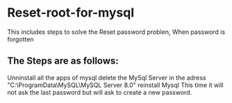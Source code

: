 # Reset-root-for-mysql
This includes steps to solve the Reset password problen, When password is forgotten
## The Steps are as follows:
Unninstall all the apps of mysql
delete the MySql Server in the adress "C:\ProgramData\MySQL\MySQL Server 8.0"
reinstall Mysql 
This time it will not ask the last password but will ask to create a new password.
